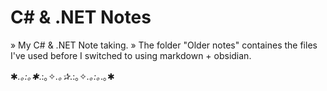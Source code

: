 # C# & .NET Notes
» My C# &amp; .NET Note taking.
» The folder "Older notes" containes the files I've used before I switched to using markdown + obsidian.

✱*.｡:｡✱*.:｡✧*.｡✰*.:｡✧*.｡:｡*.｡✱
